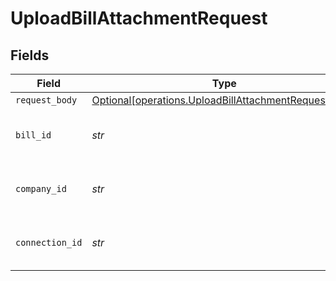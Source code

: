 # UploadBillAttachmentRequest


## Fields

| Field                                                                                                              | Type                                                                                                               | Required                                                                                                           | Description                                                                                                        | Example                                                                                                            |
| ------------------------------------------------------------------------------------------------------------------ | ------------------------------------------------------------------------------------------------------------------ | ------------------------------------------------------------------------------------------------------------------ | ------------------------------------------------------------------------------------------------------------------ | ------------------------------------------------------------------------------------------------------------------ |
| `request_body`                                                                                                     | [Optional[operations.UploadBillAttachmentRequestBody]](../../models/operations/uploadbillattachmentrequestbody.md) | :heavy_minus_sign:                                                                                                 | N/A                                                                                                                |                                                                                                                    |
| `bill_id`                                                                                                          | *str*                                                                                                              | :heavy_check_mark:                                                                                                 | Unique identifier for a bill.                                                                                      | 13d946f0-c5d5-42bc-b092-97ece17923ab                                                                               |
| `company_id`                                                                                                       | *str*                                                                                                              | :heavy_check_mark:                                                                                                 | Unique identifier for a company.                                                                                   | 8a210b68-6988-11ed-a1eb-0242ac120002                                                                               |
| `connection_id`                                                                                                    | *str*                                                                                                              | :heavy_check_mark:                                                                                                 | Unique identifier for a connection.                                                                                | 2e9d2c44-f675-40ba-8049-353bfcb5e171                                                                               |